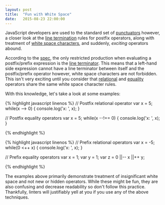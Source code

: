 ```yaml
---
layout: post
title:  "Fun with White Space"
date:   2015-08-23 22:00:00
---
```


JavaScript developers are used to the standard set of [punctuators][punctuators] however, a closer look at the [line termination][lineterminator] rules for postfix operators, along with treatment of [white space characters][whitespace], and suddenly, _exciting_ operators abound.

According to the [spec][asi], the only restricted production when evaluating a postfix/prefix expression is the [line terminator][lineterminator].  This means that a left-hand side expression cannot have a line terminator between itself and the postfix/prefix operator however, white space characters are not forbidden.  This isn't very exciting until you consider that [relational][relational] and [equality][equality] operators share the same white space character rules.

With this knowledge, let's take a look at some examples:

{% highlight javascript linenos %}
// Postfix relational operator
var x = 5;
while(x --> 0) {
  console.log('x: ', x);
}

// Postfix equality operators
var x = 5;
while(x --!== 0) {
  console.log('x: ', x);
}

{% endhighlight %}

{% highlight javascript linenos %}
// Prefix relational operators
var x = -5;
while(0 <++ x) {
  console.log('x: ', x);
}

// Prefix equality operators
var x = 1;
var y = 1;
var z = 0 ||-- x ||++ y;

{% endhighlight %}

The examples above primarily demonstrate treatment of insignificant white space and not new or hidden operators.  While these might be fun, they are also confusing and decrease readability so don't follow this practice.  Thankfully, linters will justifiably yell at you if you use any of the above techniques.

[acorn]:          https://github.com/marijnh/acorn
[asi]:            https://es5.github.io/#x7.9.1
[equality]:       https://es5.github.io/#x11.9
[lineterminator]: https://es5.github.io/#x7.3
[punctuators]:    https://es5.github.io/#x7.7
[relational]:     https://es5.github.io/#x11.8
[whitespace]:     https://es5.github.io/#x7.2